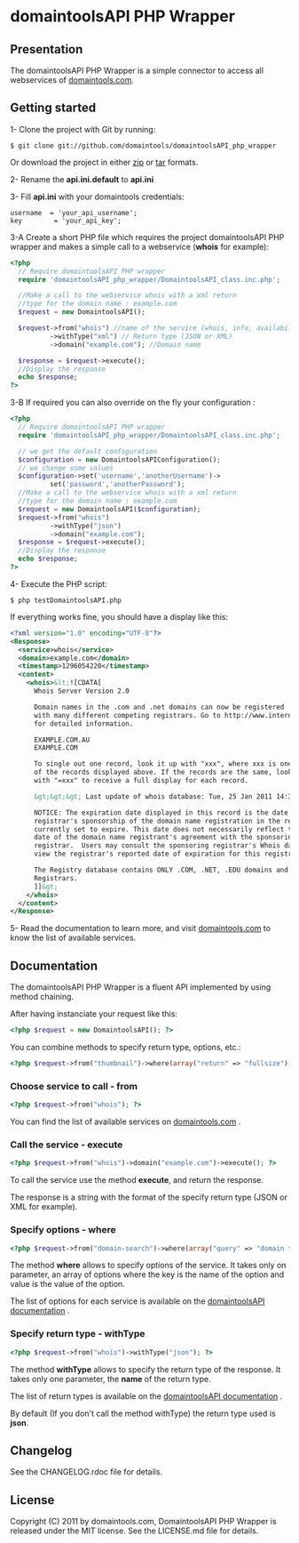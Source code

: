 # domaintoolsAPI PHP Wrapper #

## Presentation ##

The domaintoolsAPI PHP Wrapper is a simple connector to access all webservices of [domaintools.com](http://domaintools.com "domaintools.com").

## Getting started ##

1- Clone the project with Git by running:

    $ git clone git://github.com/domaintools/domaintoolsAPI_php_wrapper

   Or download the project in either [zip](https://github.com/domaintools/domaintoolsAPI_php_wrapper/zipball/master "Download in zip format") or [tar](https://github.com/domaintools/domaintoolsAPI_php_wrapper/tarball/master "Download in tar format") formats.

2- Rename the **api.ini.default** to **api.ini**

3- Fill **api.ini**  with your domaintools credentials:

    username  = 'your_api_username';
    key        = 'your_api_key';

3-A Create a short PHP file which requires the project domaintoolsAPI PHP wrapper and makes a simple call to a webservice (**whois** for example):

```php
<?php
  // Require domaintoolsAPI PHP wrapper
  require 'domaintoolsAPI_php_wrapper/DomaintoolsAPI_class.inc.php';

  //Make a call to the webservice whois with a xml return
  //type for the domain name : example.com
  $request = new DomaintoolsAPI();

  $request->from("whois") //name of the service (whois, info, availability)
          ->withType("xml") // Return type (JSON or XML)
          ->domain("example.com"); //Domain name

  $response = $request->execute();
  //Display the response
  echo $response;
?>
```

3-B If required you can also override on the fly your configuration :

```php
<?php
  // Require domaintoolsAPI PHP wrapper
  require 'domaintoolsAPI_php_wrapper/DomaintoolsAPI_class.inc.php';

  // we get the default configuration
  $configuration = new DomaintoolsAPIConfiguration();
  // we change some values
  $configuration->set('username','anotherUsername')->
          set('password','anotherPassword');
  //Make a call to the webservice whois with a xml return
  //type for the domain name : example.com
  $request = new DomaintoolsAPI($configuration);
  $request->from("whois")
          ->withType("json")
          ->domain("example.com");
  $response = $request->execute();
  //Display the response
  echo $response;
?>
```

4- Execute the PHP script:

    $ php testDomaintoolsAPI.php

   If everything works fine, you should have a display like this:

```xml
<?xml version="1.0" encoding="UTF-8"?>
<Response>
  <service>whois</service>
  <domain>example.com</domain>
  <timestamp>1296054220</timestamp>
  <content>
    <whois>&lt;![CDATA[
      Whois Server Version 2.0

      Domain names in the .com and .net domains can now be registered
      with many different competing registrars. Go to http://www.internic.net
      for detailed information.

      EXAMPLE.COM.AU
      EXAMPLE.COM

      To single out one record, look it up with "xxx", where xxx is one of the
      of the records displayed above. If the records are the same, look them up
      with "=xxx" to receive a full display for each record.

      &gt;&gt;&gt; Last update of whois database: Tue, 25 Jan 2011 14:37:03 UTC &lt;&lt;&lt;

      NOTICE: The expiration date displayed in this record is the date the
      registrar's sponsorship of the domain name registration in the registry is
      currently set to expire. This date does not necessarily reflect the expiration
      date of the domain name registrant's agreement with the sponsoring
      registrar.  Users may consult the sponsoring registrar's Whois database to
      view the registrar's reported date of expiration for this registration.

      The Registry database contains ONLY .COM, .NET, .EDU domains and
      Registrars.
      ]]&gt;
    </whois>
  </content>
</Response>
```

5- Read the documentation to learn more, and visit [domaintools.com](http://domaintools.com "domaintools.com") to know the list of available services.

## Documentation ##

The domaintoolsAPI PHP Wrapper is a fluent API implemented by using method chaining.

After having instanciate your request like this:

```php
<?php $request = new DomaintoolsAPI(); ?>
```

You can combine methods to specify return type, options, etc.:

```php
<?php $request->from("thumbnail")->where(array("return" => "fullsize"))->withType("xml")->domain("example.com"); ?>
```

### Choose service to call - from ###

```php
<?php $request->from("whois"); ?>
```

You can find the list of available services on [domaintools.com](http://domaintools.com "domaintools.com") .

### Call the service - execute ###

```php
<?php $request->from("whois")->domain("example.com")->execute(); ?>
```

To call the service use the method **execute**, and return the response.

The response is a string with the format of the specify return type (JSON or XML for example).

### Specify options - where ###

```php
<?php $request->from("domain-search")->where(array("query" => "domain tools")); ?>
```

The method **where** allows to specify options of the service. It takes only on parameter, an array of options where the key is the name of the option and value is the value of the option.

The list of options for each service is available on the [domaintoolsAPI documentation](http://domaintools.com/api/docs/ "domaintoolsAPI documentation") .

### Specify return type - withType ###

```php
<?php $request->from("whois")->withType("json"); ?>
```
The method **withType** allows to specify the return type of the response. It takes only one parameter, the **name** of the return type.

The list of return types is available on the [domaintoolsAPI documentation](http://domaintools.com/api/docs/ "domaintoolsAPI documentation") .

By default (If you don't call the method withType) the return type used is **json**.

## Changelog ##

See the CHANGELOG.rdoc file for details.

## License ##

Copyright (C) 2011 by domaintools.com, DomaintoolsAPI PHP Wrapper is released under the MIT license.
See the LICENSE.md file for details.
